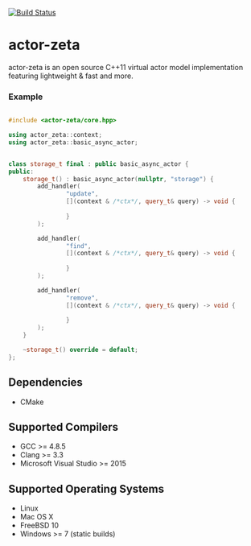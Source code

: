 [![Build Status](https://travis-ci.org/jinntechio/actor-zeta.svg?branch=master)](https://travis-ci.org/jinntechio/actor-zeta)

actor-zeta
========================

actor-zeta is an open source C++11  virtual actor model implementation featuring lightweight & fast and more.

### Example

```C++

#include <actor-zeta/core.hpp>

using actor_zeta::context;
using actor_zeta::basic_async_actor;


class storage_t final : public basic_async_actor {
public:
    storage_t() : basic_async_actor(nullptr, "storage") {
        add_handler(
                "update",
                [](context & /*ctx*/, query_t& query) -> void {
                
                }
        );

        add_handler(
                "find",
                [](context & /*ctx*/, query_t& query) -> void {
                
                }
        );

        add_handler(
                "remove",
                [](context & /*ctx*/, query_t& query) -> void {
                                                               
                }
        );
    }

    ~storage_t() override = default;
};

```

## Dependencies

* CMake

## Supported Compilers

* GCC >= 4.8.5
* Clang >= 3.3
* Microsoft Visual Studio >= 2015

## Supported Operating Systems

* Linux
* Mac OS X
* FreeBSD 10
* Windows >= 7 (static builds)

